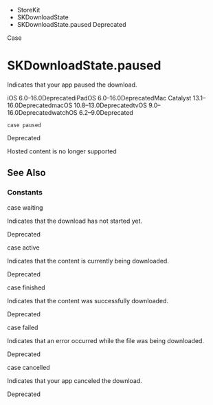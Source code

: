 

- StoreKit
- SKDownloadState
-  SKDownloadState.paused Deprecated

Case

# SKDownloadState.paused

Indicates that your app paused the download.

iOS 6.0–16.0DeprecatediPadOS 6.0–16.0DeprecatedMac Catalyst 13.1–16.0DeprecatedmacOS 10.8–13.0DeprecatedtvOS 9.0–16.0DeprecatedwatchOS 6.2–9.0Deprecated

``` source
case paused
```

Deprecated

Hosted content is no longer supported

## See Also

### Constants

case waiting

Indicates that the download has not started yet.

Deprecated

case active

Indicates that the content is currently being downloaded.

Deprecated

case finished

Indicates that the content was successfully downloaded.

Deprecated

case failed

Indicates that an error occurred while the file was being downloaded.

Deprecated

case cancelled

Indicates that your app canceled the download.

Deprecated

